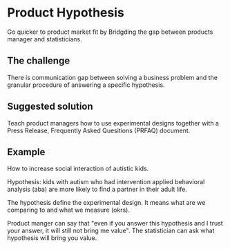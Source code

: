 # Product Hypothesis

Go quicker to product market fit by Bridgding the gap between products manager and statisticians.

## The challenge
There is communication gap between solving a business problem and the granular procedure of answering a specific hypothesis.

## Suggested solution

Teach product managers how to use experimental designs together with a Press Release, Frequently Asked Quesitions (PRFAQ) document.

## Example
How to increase social interaction of autistic kids.

Hypothesis: kids with autism who had intervention applied behavioral analysis (aba) are more likely to find a partner in their adult life.

The hypothesis define the experimental design. It means what are we comparing to and what we measure (okrs).

Product manger can say that "even if you answer this hypothesis and I trust your answer, it will still not bring me value". The statistician can ask what hypothesis will bring you value.
